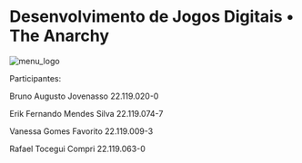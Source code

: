 # Desenvolvimento de Jogos Digitais • The Anarchy

![menu_logo](https://user-images.githubusercontent.com/80861112/171758854-e4c38a60-2e6a-41ab-b9f2-8ba66d160c03.png)

Participantes:

Bruno Augusto Jovenasso             22.119.020-0

Erik Fernando Mendes Silva          22.119.074-7

Vanessa Gomes Favorito              22.119.009-3

Rafael Tocegui Compri               22.119.063-0
